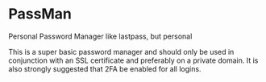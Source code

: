 # PassMan
Personal Password Manager like lastpass, but personal

This is a super basic password manager and should only be used in conjunction with an SSL certificate and preferably 
on a private domain. It is also strongly suggested that 2FA be enabled for all logins.